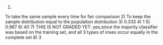 1)
To take the same sample every time for fair comparison
2)
To keep the sample distribution equal to the population distribution
3)
0.333
4)
1
5)
0.967
6)
40
7)
THIS IS NOT GRADED YET:
yes,since the majority classifier was based on the training set, and all 3 types of irises occur equally in the complete set
8)
3
